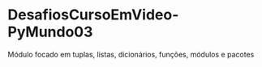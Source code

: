 # DesafiosCursoEmVideo-PyMundo03
Módulo focado em tuplas, listas, dicionários, funções, módulos e pacotes
